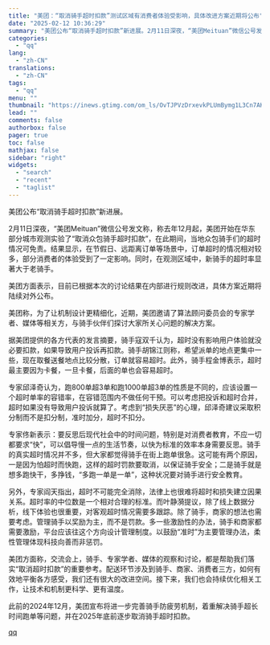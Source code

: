 ```yaml
---
title: "美团：“取消骑手超时扣款”测试区域有消费者体验受影响，具体改进方案近期将公布"
date: "2025-02-12 10:36:29"
summary: "美团公布“取消骑手超时扣款”新进展。2月11日深夜，“美团Meituan”微信公号发文称，称去年12..."
categories:
  - "qq"
lang:
  - "zh-CN"
translations:
  - "zh-CN"
tags:
  - "qq"
menu: ""
thumbnail: "https://inews.gtimg.com/om_ls/OvTJPVzDrxevkPLUmBymg1L3Cn7AKzoi0USwkZ0eVHlIwAA_640360/0"
lead: ""
comments: false
authorbox: false
pager: true
toc: false
mathjax: false
sidebar: "right"
widgets:
  - "search"
  - "recent"
  - "taglist"
---
```


美团公布“取消骑手超时扣款”新进展。

2月11日深夜，“美团Meituan”微信公号发文称，称去年12月起，美团开始在华东部分城市观测实验了“取消众包骑手超时扣款”，在此期间，当地众包骑手们的超时情况可免责。结果显示，在节假日、远距离订单等场景中，订单超时的情况相对较多，部分消费者的体验受到了一定影响。同时，在观测区域中，新骑手的超时率显著大于老骑手。

美团方面表示，目前已根据本次的讨论结果在内部进行规则改进，具体方案近期将陆续对外公布。

美团称，为了让机制设计更精细化，近期，美团邀请了算法顾问委员会的专家学者、媒体等相关方，与骑手伙伴们探讨大家所关心问题的解决方案。

据美团提供的各方代表的发言摘要，骑手寇双千认为，超时没有影响用户体验就没必要扣款，如果导致用户投诉再扣款。骑手胡锦江则称，希望派单的地点更集中一些，现在取餐送餐地点比较分散，订单就容易超时。此外，骑手程金博表示，超时最主要因为卡餐，一旦卡餐，后面的单也会容易超时。

专家邱泽奇认为，跑800单超3单和跑1000单超3单的性质是不同的，应该设置一个超时单率的容错率，在容错范围内不做任何干预。可以考虑把投诉和超时合并，超时如果没有导致用户投诉就算了。考虑到“损失厌恶”的心理，邱泽奇建议采取积分制而不是扣分制，准时加分，超时不扣分。

专家佟新表示：要反思后现代社会中的时间问题，特别是对消费者教育，不应一切都要求“快”，可以倡导慢一点的生活节奏，以快为标准的效率本身需要反思。骑手的真实超时情况并不多，但大家都觉得骑手在街上跑单很急。这可能有两个原因，一是因为怕超时而快跑，这样的超时罚款要取消，以保证骑手安全；二是骑手就是想多跑快干，多挣钱，“多跑一单是一单”，这种状况要对骑手进行安全教育。

另外，专家阎天指出，超时不可能完全消除，法律上也很难将超时和损失建立因果关系。超时率的中位数是一个相对合理的标准。而叶静漪提议，除了线上数据分析，线下体验也很重要，对客观超时情况需要多跟踪。除了骑手，商家的想法也需要考虑。管理骑手以奖励为主，而不是罚款。多一些激励性的办法，骑手和商家都需要激励，平台应该往这个方向设计管理制度。以鼓励“准时”为主要管理办法，柔性管理体现科技向善而非惩罚。

美团方面称，交流会上，骑手、专家学者、媒体的观察和讨论，都是帮助我们落实“取消超时扣款”的重要参考。配送环节涉及到骑手、商家、消费者三方，如何有效地平衡各方感受，我们还有很大的改进空间。接下来，我们也会持续优化相关工作，让技术和机制更科学、更有温度。

此前的2024年12月，美团宣布将进一步完善骑手防疲劳机制，着重解决骑手超长时间跑单等问题，并在2025年底前逐步取消骑手超时扣款。

[qq](https://new.qq.com/rain/a/20250212A031BV00)

